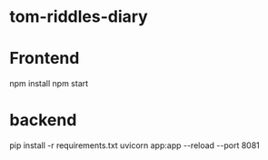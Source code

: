 # tom-riddles-diary
# Frontend
npm install
npm start

# backend
pip install -r requirements.txt
uvicorn app:app --reload --port 8081
